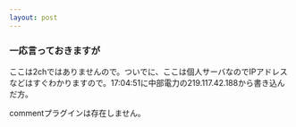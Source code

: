 ```yaml
---
layout: post
---
```

<h3>一応言っておきますが</h3>
<p>ここは2chではありませんので。ついでに、ここは個人サーバなのでIPアドレスなどはすぐわかりますので。17:04:51に中部電力の219.117.42.188から書き込んだ方。</p>
<p><span class="error">commentプラグインは存在しません。</span> </p>
